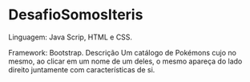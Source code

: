 # DesafioSomosIteris

Linguagem: Java Scrip, HTML e CSS.

Framework: Bootstrap.
Descrição
Um catálogo de Pokémons cujo no mesmo, ao clicar em um nome de um deles, o mesmo apareça do lado direito juntamente com características de si.
